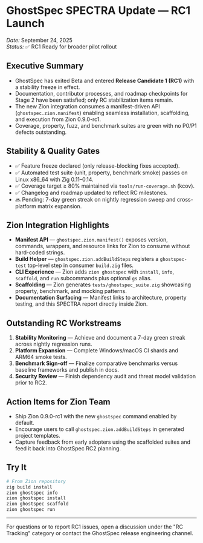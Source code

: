 # GhostSpec SPECTRA Update — RC1 Launch

_Date:_ September 24, 2025  
_Status:_ ✅ RC1 Ready for broader pilot rollout

## Executive Summary
- GhostSpec has exited Beta and entered **Release Candidate 1 (RC1)** with a stability freeze in effect.
- Documentation, contributor processes, and roadmap checkpoints for Stage 2 have been satisfied; only RC stabilization items remain.
- The new Zion integration consumes a manifest-driven API (`ghostspec.zion.manifest`) enabling seamless installation, scaffolding, and execution from Zion 0.9.0-rc1.
- Coverage, property, fuzz, and benchmark suites are green with no P0/P1 defects outstanding.

## Stability & Quality Gates
- ✅ Feature freeze declared (only release-blocking fixes accepted).
- ✅ Automated test suite (unit, property, benchmark smoke) passes on Linux x86_64 with Zig 0.11–0.14.
- ✅ Coverage target ≥ 80% maintained via `tools/run-coverage.sh` (kcov).
- ✅ Changelog and roadmap updated to reflect RC milestones.
- 🔜 Pending: 7-day green streak on nightly regression sweep and cross-platform matrix expansion.

## Zion Integration Highlights
- **Manifest API** — `ghostspec.zion.manifest()` exposes version, commands, wrappers, and resource links for Zion to consume without hard-coded strings.
- **Build Helper** — `ghostspec.zion.addBuildSteps` registers a `ghostspec-test` top-level step in consumer `build.zig` files.
- **CLI Experience** — Zion adds `zion ghostspec` with `install`, `info`, `scaffold`, and `run` subcommands plus optional `gs` alias.
- **Scaffolding** — Zion generates `tests/ghostspec_suite.zig` showcasing property, benchmark, and mocking patterns.
- **Documentation Surfacing** — Manifest links to architecture, property testing, and this SPECTRA report directly inside Zion.

## Outstanding RC Workstreams
1. **Stability Monitoring** — Achieve and document a 7-day green streak across nightly regression runs.
2. **Platform Expansion** — Complete Windows/macOS CI shards and ARM64 smoke tests.
3. **Benchmark Sign-off** — Finalize comparative benchmarks versus baseline frameworks and publish in docs.
4. **Security Review** — Finish dependency audit and threat model validation prior to RC2.

## Action Items for Zion Team
- Ship Zion 0.9.0-rc1 with the new `ghostspec` command enabled by default.
- Encourage users to call `ghostspec.zion.addBuildSteps` in generated project templates.
- Capture feedback from early adopters using the scaffolded suites and feed it back into GhostSpec RC2 planning.

## Try It
```bash
# From Zion repository
zig build install
zion ghostspec info
zion ghostspec install
zion ghostspec scaffold
zion ghostspec run
```

---
For questions or to report RC1 issues, open a discussion under the "RC Tracking" category or contact the GhostSpec release engineering channel.
